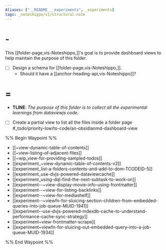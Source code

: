```yaml
---
Aliases: ["__README___experiments", _experiments]
tags: _noteshippo/v1/structural-note
---
```



# -

This [[folder-page,vis-Noteshippo,]]'s goal is to provide dashboard views to help maintain the purpose of this folder.

- [ ] Design a schema for [[folder-page,vis-Noteshippo,]].
  - Should it have a [[anchor-heading-api,vis-Noteshippo]]?

# = 

* **TLINE**: *The purpose of this folder is to collect all the experimental learnings from dataviewjs code.*

- [ ] Create a partial view to list all the files inside a folder page #_todo/priority-low/to-code/an-obsidianmd-dashboard-view 

%% Begin Waypoint %%
- [[~view-dynamic-table-of-contents]]
- [[~view-listing-of-adjacent-files]]
- [[~wip_view-for-providing-sampled-todos]]
- [[experiment_~view-dynamic-table-of-contents-v2]]
- [[experiment_list-a-folders-contents-and-add-to-dom-TCODEID-5]]
- [[experiment_use-dvjs-powered-dataviewcache]]
- [[experiment_using-dql-find-the-next-subtask-to-work-on]]
- [[experiment--~view-display-movie-info-using-frontmatter]]
- [[experiment--~view-for-listing-backlinks]]
- [[experiment--~view-for-mediashelf]]
- [[experiment--~viewfn-for-sluicing-section-children-from-embedded-queries-into-job-queue-MUID-1941]]
- [[experiment--use-dvjs-powered-indexdb-cache-to-understand-performance-cache-sync-strategy]]
- [[experiment~view-frontmatter-scrape]]
- [[experiment~viewfn-for-sluicing-out-embedded-query-into-a-job-queue-MUID-1934]]

%% End Waypoint %%